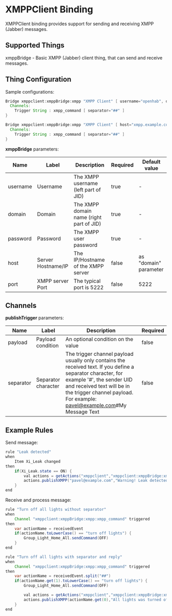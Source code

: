 # XMPPClient Binding

XMPPClient binding provides support for sending and receiving XMPP (Jabber) messages.

## Supported Things

xmppBridge - Basic XMPP (Jabber) client thing, that can send and receive messages.

## Thing Configuration

Sample configurations:

```java
Bridge xmppclient:xmppBridge:xmpp "XMPP Client" [ username="openhab", domain="example.com", password="********" ] {
  Channels:
    Trigger String : xmpp_command [ separator="##" ]
}
```

```java
Bridge xmppclient:xmppBridge:xmpp "XMPP Client" [ host="xmpp.example.com", port=7222, username="openhab", domain="example.com", password="********" ] {
  Channels:
    Trigger String : xmpp_command [ separator="##" ]
}
```

**xmppBridge** parameters:

| Name     | Label              | Description                               |  Required | Default value         |
|----------|--------------------|-------------------------------------------|-----------|-----------------------|
| username | Username           | The XMPP username (left part of JID)      | true      | -                     |
| domain   | Domain             | The XMPP domain name (right part of JID)  | true      | -                     |
| password | Password           | The XMPP user password                    | true      | -                     |
| host     | Server Hostname/IP | The IP/Hostname of the XMPP server        | false     | as "domain" parameter |
| port     | XMPP server Port   | The typical port is 5222                  | false     | 5222                  |

## Channels

**publishTrigger** parameters:

| Name      |      Label          |  Description                                                                                                                                                                                                                                       |  Required |
|-----------|---------------------|----------------------------------------------------------------------------------------------------------------------------------------------------------------------------------------------------------------------------------------------------|-----------|
| payload   | Payload condition   | An optional condition on the value                                                                                                                                                                                                                 | false     |
| separator | Separator character | The trigger channel payload usually only contains the received text. If you define a separator character, for example '#', the sender UID and received text will be in the trigger channel payload. For example: pavel@example.com#My Message Text | false     |

## Example Rules

Send message:

```java
rule "Leak detected"
when
    Item Xi_Leak changed
then
    if(Xi_Leak.state == ON) {
        val actions = getActions("xmppclient","xmppclient:xmppBridge:xmpp")
        actions.publishXMPP("pavel@example.com","Warning! Leak detected!")
    }
end
```

Receive and process message:

```java
rule "Turn off all lights without separator"
when
    Channel "xmppclient:xmppBridge:xmpp:xmpp_command" triggered
then
    var actionName = receivedEvent
    if(actionName.toLowerCase() == "turn off lights") {
        Group_Light_Home_All.sendCommand(OFF)
    }
end

rule "Turn off all lights with separator and reply"
when
    Channel "xmppclient:xmppBridge:xmpp:xmpp_command" triggered
then
    var actionName = receivedEvent.split("##")
    if(actionName.get(1).toLowerCase() == "turn off lights") {
        Group_Light_Home_All.sendCommand(OFF)

        val actions = getActions("xmppclient","xmppclient:xmppBridge:xmpp")
        actions.publishXMPP(actionName.get(0),"All lights was turned off")
    }
end
```
